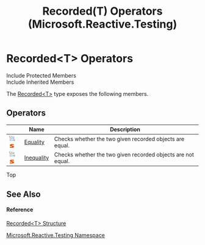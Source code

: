 ﻿---
title: Recorded(T) Operators (Microsoft.Reactive.Testing)
TOCTitle: Recorded(T) Operators
ms:assetid: 307d0814-54d7-b3f2-017a-4da73613eb88
ms:mtpsurl: https://msdn.microsoft.com/en-us/library/Hh229204(v=VS.103)
ms:contentKeyID: 36068620
ms.date: 06/28/2011
mtps_version: v=VS.103
---

# Recorded\<T\> Operators

Include Protected Members  
Include Inherited Members  

The [Recorded\<T\>](hh229664\(v=vs.103\).md) type exposes the following members.

## Operators

<table>
<thead>
<tr class="header">
<th> </th>
<th>Name</th>
<th>Description</th>
</tr>
</thead>
<tbody>
<tr class="odd">
<td><img src="images\Hh229204.puboperator(en-us,VS.103).gif" title="Public operator" alt="Public operator" /><img src="images\Hh244319.static(en-us,VS.103).gif" title="Static member" alt="Static member" /></td>
<td><a href="https://msdn.microsoft.com/en-us/library/m:microsoft.reactive.testing.recorded%601.op_equality(microsoft.reactive.testing.recorded%7b%600%7d%2cmicrosoft.reactive.testing.recorded%7b%600%7d)(v=VS.103)">Equality</a></td>
<td>Checks whether the two given recorded objects are equal.</td>
</tr>
<tr class="even">
<td><img src="images\Hh229204.puboperator(en-us,VS.103).gif" title="Public operator" alt="Public operator" /><img src="images\Hh244319.static(en-us,VS.103).gif" title="Static member" alt="Static member" /></td>
<td><a href="https://msdn.microsoft.com/en-us/library/m:microsoft.reactive.testing.recorded%601.op_inequality(microsoft.reactive.testing.recorded%7b%600%7d%2cmicrosoft.reactive.testing.recorded%7b%600%7d)(v=VS.103)">Inequality</a></td>
<td>Checks whether the two given recorded objects are not equal.</td>
</tr>
</tbody>
</table>

Top

## See Also

#### Reference

[Recorded\<T\> Structure](hh229664\(v=vs.103\).md)

[Microsoft.Reactive.Testing Namespace](hh212009\(v=vs.103\).md)

